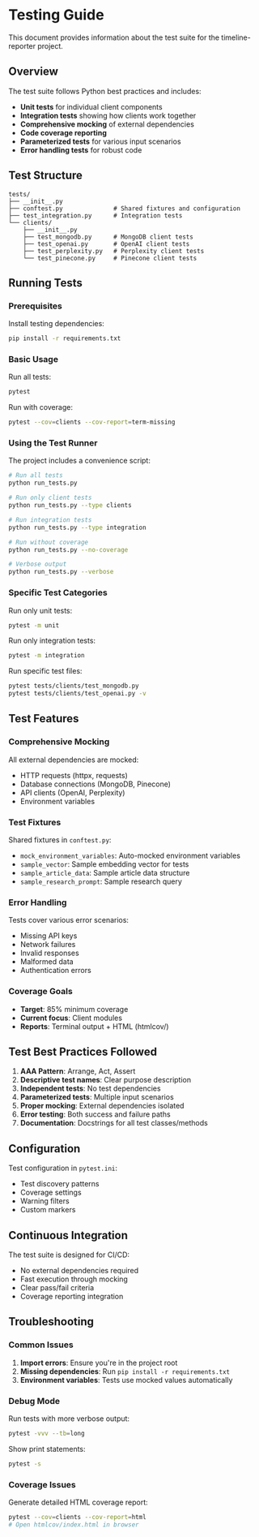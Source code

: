 # Testing Guide

This document provides information about the test suite for the timeline-reporter project.

## Overview

The test suite follows Python best practices and includes:

- **Unit tests** for individual client components
- **Integration tests** showing how clients work together
- **Comprehensive mocking** of external dependencies
- **Code coverage reporting**
- **Parameterized tests** for various input scenarios
- **Error handling tests** for robust code

## Test Structure

```
tests/
├── __init__.py
├── conftest.py              # Shared fixtures and configuration
├── test_integration.py      # Integration tests
└── clients/
    ├── __init__.py
    ├── test_mongodb.py      # MongoDB client tests
    ├── test_openai.py       # OpenAI client tests
    ├── test_perplexity.py   # Perplexity client tests
    └── test_pinecone.py     # Pinecone client tests
```

## Running Tests

### Prerequisites

Install testing dependencies:

```bash
pip install -r requirements.txt
```

### Basic Usage

Run all tests:

```bash
pytest
```

Run with coverage:

```bash
pytest --cov=clients --cov-report=term-missing
```

### Using the Test Runner

The project includes a convenience script:

```bash
# Run all tests
python run_tests.py

# Run only client tests
python run_tests.py --type clients

# Run integration tests
python run_tests.py --type integration

# Run without coverage
python run_tests.py --no-coverage

# Verbose output
python run_tests.py --verbose
```

### Specific Test Categories

Run only unit tests:

```bash
pytest -m unit
```

Run only integration tests:

```bash
pytest -m integration
```

Run specific test files:

```bash
pytest tests/clients/test_mongodb.py
pytest tests/clients/test_openai.py -v
```

## Test Features

### Comprehensive Mocking

All external dependencies are mocked:

- HTTP requests (httpx, requests)
- Database connections (MongoDB, Pinecone)
- API clients (OpenAI, Perplexity)
- Environment variables

### Test Fixtures

Shared fixtures in `conftest.py`:

- `mock_environment_variables`: Auto-mocked environment variables
- `sample_vector`: Sample embedding vector for tests
- `sample_article_data`: Sample article data structure
- `sample_research_prompt`: Sample research query

### Error Handling

Tests cover various error scenarios:

- Missing API keys
- Network failures
- Invalid responses
- Malformed data
- Authentication errors

### Coverage Goals

- **Target**: 85% minimum coverage
- **Current focus**: Client modules
- **Reports**: Terminal output + HTML (htmlcov/)

## Test Best Practices Followed

1. **AAA Pattern**: Arrange, Act, Assert
2. **Descriptive test names**: Clear purpose description
3. **Independent tests**: No test dependencies
4. **Parameterized tests**: Multiple input scenarios
5. **Proper mocking**: External dependencies isolated
6. **Error testing**: Both success and failure paths
7. **Documentation**: Docstrings for all test classes/methods

## Configuration

Test configuration in `pytest.ini`:

- Test discovery patterns
- Coverage settings
- Warning filters
- Custom markers

## Continuous Integration

The test suite is designed for CI/CD:

- No external dependencies required
- Fast execution through mocking
- Clear pass/fail criteria
- Coverage reporting integration

## Troubleshooting

### Common Issues

1. **Import errors**: Ensure you're in the project root
2. **Missing dependencies**: Run `pip install -r requirements.txt`
3. **Environment variables**: Tests use mocked values automatically

### Debug Mode

Run tests with more verbose output:

```bash
pytest -vvv --tb=long
```

Show print statements:

```bash
pytest -s
```

### Coverage Issues

Generate detailed HTML coverage report:

```bash
pytest --cov=clients --cov-report=html
# Open htmlcov/index.html in browser
```
